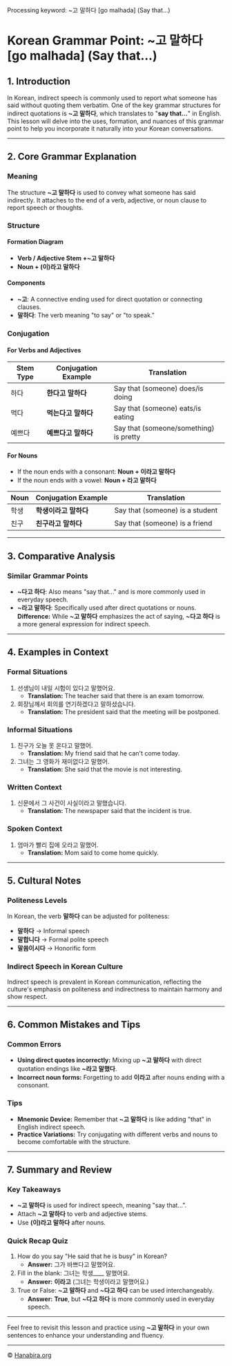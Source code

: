 Processing keyword: ~고 말하다 [go malhada] (Say that...)
# Korean Grammar Point: ~고 말하다 [go malhada] (Say that...)

## 1. Introduction
In Korean, indirect speech is commonly used to report what someone has said without quoting them verbatim. One of the key grammar structures for indirect quotations is **~고 말하다**, which translates to "**say that...**" in English. This lesson will delve into the uses, formation, and nuances of this grammar point to help you incorporate it naturally into your Korean conversations.

---
## 2. Core Grammar Explanation
### Meaning
The structure **~고 말하다** is used to convey what someone has said indirectly. It attaches to the end of a verb, adjective, or noun clause to report speech or thoughts.
### Structure
#### Formation Diagram
- **Verb / Adjective Stem +~고 말하다**
- **Noun + (이)라고 말하다**
#### Components
- **~고**: A connective ending used for direct quotation or connecting clauses.
- **말하다**: The verb meaning "to say" or "to speak."
### Conjugation
#### For Verbs and Adjectives
| Stem Type | Conjugation Example      | Translation                           |
|-----------|--------------------------|---------------------------------------|
| 하다      | **한다고 말하다**         | Say that (someone) does/is doing      |
| 먹다      | **먹는다고 말하다**       | Say that (someone) eats/is eating     |
| 예쁘다    | **예쁘다고 말하다**       | Say that (someone/something) is pretty|
#### For Nouns
- If the noun ends with a consonant: **Noun + 이라고 말하다**
- If the noun ends with a vowel: **Noun + 라고 말하다**

| Noun      | Conjugation Example      | Translation                           |
|-----------|--------------------------|---------------------------------------|
| 학생      | **학생이라고 말하다**     | Say that (someone) is a student       |
| 친구      | **친구라고 말하다**       | Say that (someone) is a friend        |

---
## 3. Comparative Analysis
### Similar Grammar Points
- **~다고 하다**: Also means "say that..." and is more commonly used in everyday speech.
- **~라고 말하다**: Specifically used after direct quotations or nouns.
**Difference:** While **~고 말하다** emphasizes the act of saying, **~다고 하다** is a more general expression for indirect speech.
---
## 4. Examples in Context
### Formal Situations
1. 선생님이 내일 시험이 있다고 말했어요.
   - **Translation:** The teacher said that there is an exam tomorrow.
2. 회장님께서 회의를 연기하겠다고 말하셨습니다.
   - **Translation:** The president said that the meeting will be postponed.
### Informal Situations
1. 친구가 오늘 못 온다고 말했어.
   - **Translation:** My friend said that he can't come today.
2. 그녀는 그 영화가 재미없다고 말했어.
   - **Translation:** She said that the movie is not interesting.
### Written Context
1. 신문에서 그 사건이 사실이라고 말했습니다.
   - **Translation:** The newspaper said that the incident is true.
### Spoken Context
1. 엄마가 빨리 집에 오라고 말했어.
   - **Translation:** Mom said to come home quickly.
---
## 5. Cultural Notes
### Politeness Levels
In Korean, the verb **말하다** can be adjusted for politeness:
- **말하다** → Informal speech
- **말합니다** → Formal polite speech
- **말씀이시다** → Honorific form
### Indirect Speech in Korean Culture
Indirect speech is prevalent in Korean communication, reflecting the culture's emphasis on politeness and indirectness to maintain harmony and show respect.

---
## 6. Common Mistakes and Tips
### Common Errors
- **Using direct quotes incorrectly:** Mixing up **~고 말하다** with direct quotation endings like **~라고 말했다**.
- **Incorrect noun forms:** Forgetting to add **이라고** after nouns ending with a consonant.
### Tips
- **Mnemonic Device:** Remember that **~고 말하다** is like adding "that" in English indirect speech.
- **Practice Variations:** Try conjugating with different verbs and nouns to become comfortable with the structure.
---
## 7. Summary and Review
### Key Takeaways
- **~고 말하다** is used for indirect speech, meaning "say that...".
- Attach **~고 말하다** to verb and adjective stems.
- Use **(이)라고 말하다** after nouns.
### Quick Recap Quiz
1. How do you say "He said that he is busy" in Korean?
   - **Answer:** 그가 바쁘다고 말했어요.
2. Fill in the blank: 그녀는 학생____ 말했어요.
   - **Answer:** **이라고** (그녀는 학생이라고 말했어요.)
3. True or False: **~고 말하다** and **~다고 하다** can be used interchangeably.
   - **Answer:** **True**, but **~다고 하다** is more commonly used in everyday speech.
---
Feel free to revisit this lesson and practice using **~고 말하다** in your own sentences to enhance your understanding and fluency.

---
© [Hanabira.org](https://hanabira.org)
